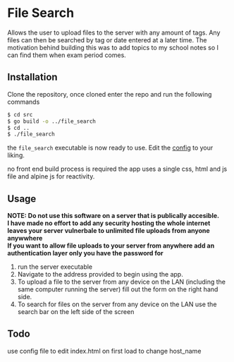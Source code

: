 # File Search
Allows the user to upload files to the server with any amount of tags. Any files can then be searched by tag or date entered at a later time. The motivation behind building this was to add topics to my school notes so I can find them when exam period comes.

## Installation


Clone the repository, once cloned enter the repo and run the following commands
```sh
$ cd src
$ go build -o ../file_search
$ cd ..
$ ./file_search
```

the `file_search` executable is now ready to use. Edit the [config](./config.toml) to your liking.

no front end build process is required the app uses a single css, html and js file and alpine js for reactivity.

## Usage
**NOTE: Do not use this software on a server that is publically accesible.**\
**I have made no effort to add any security hosting the whole internet leaves your server vulnerbale to unlimited file uploads from anyone anywwhere**\
**If you want to allow file uploads to your server from anywhere add an authentication layer only you have the password for**

1. run the server executable
2. Navigate to the address provided to begin using the app.
3. To upload a file to the server from any device on the LAN (including the same computer running the server) fill out the form
on the right hand side.
4. To search for files on the server from any device on the LAN use the search bar on the left side of the screen

## Todo
use config file to edit index.html on first load to change host_name